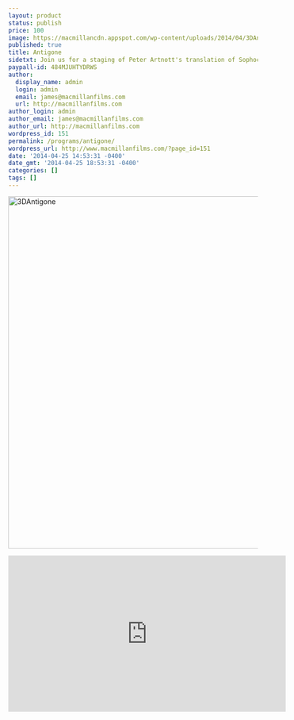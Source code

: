 ```yaml
---
layout: product
status: publish
price: 100
image: https://macmillancdn.appspot.com/wp-content/uploads/2014/04/3DAntigone.jpg
published: true
title: Antigone
sidetxt: Join us for a staging of Peter Artnott's translation of Sophocles' Antigone - staged with marionettes.  This DVD features the remastered audio of Peter Arnott and the voice of Kelly Addyman as Antigone. Peter's translations benefited from years of live performances,  which is why they are regarded so highly as the perfect blend of scholarship and fun. Price: $100
paypall-id: 484MJUHTYDRWS
author:
  display_name: admin
  login: admin
  email: james@macmillanfilms.com
  url: http://macmillanfilms.com
author_login: admin
author_email: james@macmillanfilms.com
author_url: http://macmillanfilms.com
wordpress_id: 151
permalink: /programs/antigone/
wordpress_url: http://www.macmillanfilms.com/?page_id=151
date: '2014-04-25 14:53:31 -0400'
date_gmt: '2014-04-25 18:53:31 -0400'
categories: []
tags: []
---
```

<p><a href="https://macmillancdn.appspot.com/wp-content/uploads/2014/04/3DAntigone.jpg"><img class="alignnone  wp-image-152" src="https://macmillancdn.appspot.com/wp-content/uploads/2014/04/3DAntigone-872x1024.jpg" alt="3DAntigone" width="605" height="710" /></a></p>
<p><iframe width="560" height="315" src="https://www.youtube.com/embed/PIjsdS49agI" frameborder="0" allowfullscreen></iframe></p>


